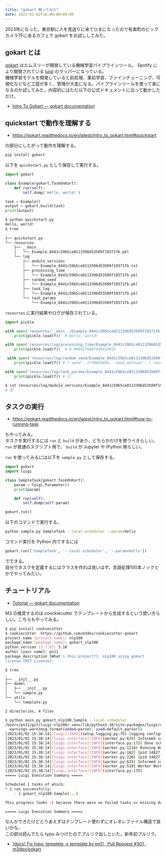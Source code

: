 ```yaml
---
title: "gokart 触ってみた"
date: 2023-01-02T16:00:00+09:00
---
```


2023年になった。東京駅に人を見送りに来てひまになったので有楽町のビックカメラ7Fにあるカフェで gokart をお試ししてみた。

## gokart とは

[gokart](https://github.com/m3dev/gokart) はエムスリーが開発している機械学習パイプラインツール。 Spotify により開発されている [luigi](https://github.com/spotify/luigi) のラッパーになっている。  
機械学習モデルを開発していると前処理、事前学習、ファインチューニング、可視化などなど工程が多く、管理が大変になる。パイプラインツールを使って楽になるのか試してみた。内容的にはただ以下の公式ドキュメントに沿って動かしただけ。

- [Intro To Gokart — gokart documentation](https://gokart.readthedocs.io/en/latest/intro_to_gokart.html)

## quickstart で動作を理解する

- <https://gokart.readthedocs.io/en/latest/intro_to_gokart.html#quickstart>

の部分にしたがって動作を理解する。

```sh
pip install gokart
```

以下を `quickstart.py` として保存して実行する。

```python
import gokart

class Example(gokart.TaskOnKart):
    def run(self):
        self.dump('Hello, world!')

task = Example()
output = gokart.build(task)
print(output)
```

```sh
$ python quickstart.py
Hello, world!
$ tree
.
├── quickstart.py
└── resources
    ├── __main__
    │   └── Example_8441c59b5ce0113396d53509f19371fb.pkl
    └── log
        ├── module_versions
        │   └── Example_8441c59b5ce0113396d53509f19371fb.txt
        ├── processing_time
        │   └── Example_8441c59b5ce0113396d53509f19371fb.pkl
        ├── random_seed
        │   └── Example_8441c59b5ce0113396d53509f19371fb.pkl
        ├── task_log
        │   └── Example_8441c59b5ce0113396d53509f19371fb.pkl
        └── task_params
            └── Example_8441c59b5ce0113396d53509f19371fb.pkl
```

`resources` に実行結果やログが保存されている。

```python
import pickle

with open('resources/__main__/Example_8441c59b5ce0113396d53509f19371fb.pkl', 'rb') as f:
    print(pickle.load(f))  # Hello, world!

with open('resources/log/processing_time/Example_8441c59b5ce0113396d53509f19371fb.pkl', 'rb') as f:
    print(pickle.load(f))  # 0.0002276897430419922

 with open('resources/log/random_seed/Example_8441c59b5ce0113396d53509f19371fb.pkl', 'rb') as f:
    print(pickle.load(f)) # {'seed': 1770683860, 'seed_methods': ['random.seed', 'numpy.random.seed']}

with open('resources/log/task_params/Example_8441c59b5ce0113396d53509f19371fb.pkl', 'rb') as f:
    print(pickle.load(f)) # {}
```

```sh
$ cat resources/log/module_versions/Example_8441c59b5ce0113396d53509f19371fb.txt
# 空
```

## タスクの実行

- <https://gokart.readthedocs.io/en/latest/intro_to_gokart.html#how-to-running-task>

もやってみる。  
タスクを実行するには `run` と `build` があり、どちらかだけを使うべきらしい。 `run` が普通のスクリプト用で、 `build` が Jupyter や IPython 用らしい。

`run` を使ってみるには以下を `sample.py` として保存する。

```python
import gokart
import luigi

class SampleTask(gokart.TaskOnKart):
    param = luigi.Parameter()
    print(param)

    def run(self):
        self.dump(self.param)

gokart.run()
```

以下のコマンドで実行する。

```sh
python sample.py SampleTask --local-scheduler --param=hello
```

コマンド実行を Python 内でするには

```python
gokart.run(['SampleTask', '--local-scheduler', '--param=hello'])
```

でできる。  
自分でタスクを定義するにはクラスを作れば良いはず。言語処理100本ノックとかでやってみたい。

## チュートリアル

- [Tutorial — gokart documentation](https://gokart.readthedocs.io/en/latest/tutorial.html)

M3 の推奨するのは coockiecutter でテンプレートから生成するという使い方らしい。こちらもやってみる。

```sh
$ pip install cookiecutter
$ cookiecutter  https://github.com/m3dev/cookiecutter-gokart
project_name [project_name]: nlp100
package_name [package_name]: gokart_nlp100 
python_version [3.7.0]: 3.10
author [your name]: pn11
package_description [What's this project?]: nlp100 using gokart
license [MIT License]: 
```

```sh
$ tree
.
├── __init__.py
├── model
│   ├── __init__.py
│   └── sample.py
└── utils
    └── template.py

2 directories, 4 files
```

```sh
$ python main.py gokart_nlp100.Sample --local-scheduler
/Users/pn11/git/luigi-nlp100/.venv/lib/python3.10/site-packages/luigi/configuration/core.py:89: UserWarning: Config for ini parser added, but used cfg parser. Set up right parser via env var: export LUIGI_CONFIG_PARSER=ini
  warnings.warn(msg.format(added=parser, used=default_parser))
[2023/01/02 15:38:14][luigi][INFO](setup_logging.py:75) logging configured via *.conf file
[2023/01/02 15:38:14][luigi-interface][INFO](worker.py:625) Informed scheduler that task   gokart_nlp100.Sample__99914b932b   has status   PENDING
[2023/01/02 15:38:14][luigi-interface][INFO](interface.py:172) Done scheduling tasks
[2023/01/02 15:38:14][luigi-interface][INFO](worker.py:1214) Running Worker with 1 processes
[2023/01/02 15:38:14][luigi-interface][INFO](worker.py:162) [pid 14827] Worker Worker(salt=6452722305, workers=1, host=MacBook-Air.local, username=pn11, pid=14827) running   gokart_nlp100.Sample()
[2023/01/02 15:38:14][luigi-interface][INFO](worker.py:220) [pid 14827] Worker Worker(salt=6452722305, workers=1, host=MacBook-Air.local, username=pn11, pid=14827) done      gokart_nlp100.Sample()
[2023/01/02 15:38:14][luigi-interface][INFO](worker.py:625) Informed scheduler that task   gokart_nlp100.Sample__99914b932b   has status   DONE
[2023/01/02 15:38:14][luigi-interface][INFO](worker.py:518) Worker Worker(salt=6452722305, workers=1, host=MacBook-Air.local, username=pn11, pid=14827) was stopped. Shutting down Keep-Alive thread
[2023/01/02 15:38:14][luigi-interface][INFO](interface.py:175) 
===== Luigi Execution Summary =====

Scheduled 1 tasks of which:
* 1 ran successfully:
    - 1 gokart_nlp100.Sample(...)

This progress looks :) because there were no failed tasks or missing dependencies

===== Luigi Execution Summary =====
```

なんかできたけどとりあえずはテンプレート使わずにオレオレファイル構造で良いかな。  
この部分読んでたら typo みつけたのでプルリク出しといた。新年初プルリク。

- [[docs] Fix typo: templete -> template by pn11 · Pull Request #301 · m3dev/gokart](https://github.com/m3dev/gokart/pull/301)
